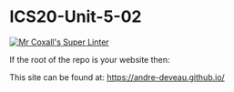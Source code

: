 # ICS20-Unit-5-02

[![Mr Coxall's Super Linter](https://github.com/andre-deveau/ICS20-Unit-5-02/workflows/Mr%20Coxall's%20Super%20Linter/badge.svg)](https://github.com/andre-deveau/ICS20-Unit-5-02/actions/)

If the root of the repo is your website then:

This site can be found at: [https://andre-deveau.github.io/<REPOSITORY>](https://andre-deveau.github.io/ICS20-Unit-5-02)

